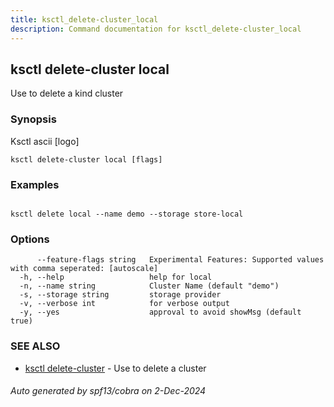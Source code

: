 ```yaml
---
title: ksctl_delete-cluster_local
description: Command documentation for ksctl_delete-cluster_local
---
```


## ksctl delete-cluster local

Use to delete a kind cluster

### Synopsis

Ksctl ascii [logo]

```
ksctl delete-cluster local [flags]
```

### Examples

```

ksctl delete local --name demo --storage store-local

```

### Options

```
      --feature-flags string   Experimental Features: Supported values with comma seperated: [autoscale]
  -h, --help                   help for local
  -n, --name string            Cluster Name (default "demo")
  -s, --storage string         storage provider
  -v, --verbose int            for verbose output
  -y, --yes                    approval to avoid showMsg (default true)
```

### SEE ALSO

* [ksctl delete-cluster](ksctl_delete-cluster.md)	 - Use to delete a cluster

###### Auto generated by spf13/cobra on 2-Dec-2024
